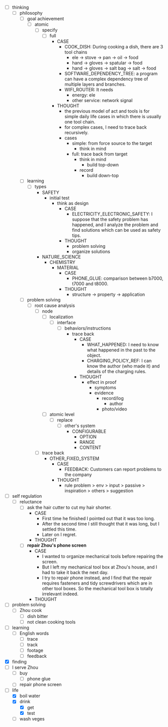 - [ ] thinking
    - [ ] philosophy
        - [ ] goal achievement
            - [ ] atomic
                - [ ] specify
                    - [ ] full
                        - CASE
                            - COOK_DISH: During cooking a dish, there are 3 tool chains
                                - ele -> stove -> pan -> oil -> food
                                - hand -> gloves -> spatular -> food
                                - hand -> gloves -> salt bag -> salt -> food
                            - SOFTWARE_DEPENDENCY_TREE: a program can have a complex dependency tree of multiple layers and branches.
                            - WIFI_ROUTER: It needs
                                - energy: ele
                                - other service: network signal
                        - THOUGHT
                            - the previous model of act and tools is for simple daily life cases in which there is usually one tool chain.
                            - for complex cases, I need to trace back recursively.
                            - cases
                                - simple: from force source to the target
                                    - think in mind
                                - full: trace back from target
                                    - think in mind
                                        - build top-down
                                    - record
                                        - build down-top
        - [ ] learning
            - [ ] types
                - SAFETY
                    - initial test
                        - think as design
                            - CASE
                                - ELECTRICITY_ELECTRONIC_SAFETY: I suppose that the safety problem has happened, and I analyze the problem and find solutions which can be used as safety tips.  
                            - THOUGHT
                                - problem solving
                                - organize solutions
                - NATURE_SCIENCE
                    - CHEMISTRY
                        - MATERIAL
                            - CASE
                                - PHONE_GLUE: comparison between b7000, t7000 and t8000.
                            - THOUGHT
                                - structure -> property -> application
        - [ ] problem solving
            - [ ] root cause analysis
                - [ ] node
                    - [ ] localization
                        - [ ] interface
                            - [ ] behaviors/instructions
                                - trace back
                                    - CASE
                                        - WHAT_HAPPENED: I need to know what happened in the past to the object.
                                        - CHARGING_POLICY_REF: I can know the author (who made it) and details of the charging rules. 
                                    - THOUGHT
                                        - effect in proof
                                            - symptoms
                                            - evidence
                                                - record/log
                                                    - author
                                                - photo/video
                    - [ ] atomic level
                        - [ ] replace
                            - [ ] other's system
                                - CONFIGURABLE
                                    - OPTION    
                                    - RANGE
                                    - CONTENT
                - [ ] trace back
                    - OTHER_FIXED_SYSTEM
                        - CASE
                            - FEEDBACK: Customers can report problems to the company 
                        - THOUGHT
                            - rule problem > env > input > passive > inspiration > others > suggestion
- [ ] self regulation
    - [ ] reluctance
        - [ ] ask the hair cutter to cut my hair shorter.
            - CASE
                - First time he finished I pointed out that it was too long.
                - After the second time I still thought that it was long, but I settled this time.
                - Later on I regret. 
            - THOUGHT
        - [ ] **repair Zhou's phone screen**
            - CASE
                - I wanted to organize mechanical tools before repairing the screen.
                - But I left my mechanical tool box at Zhou's house, and I had to take it back the next day.
                - I try to repair phone instead, and I find that the repair requires fasteners and tidy screwdrivers which are in other tool boxes. So the mechanical tool box is totally irrelevant indeed.  
            - THOUGHT
- [ ] problem solving
    - [ ] Zhou cook
        - [ ] dish bitter
        - [ ] not clean cooking tools
- [ ] learning
    - [ ] English words
        - [ ] trace
        - [ ] track
        - [ ] footage
        - [ ] feedback
- [x] finding
- [ ] I serve Zhou
    - [ ] buy
        - [ ] phone glue
    - [ ] repair phone screen
- [ ] life
    - [x] boil water
    - [x] drink
        - [x] get
        - [x] test
    - [ ] wash veges